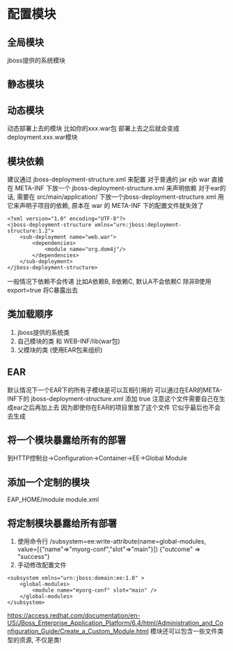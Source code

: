# 配置模块 #

## 全局模块 ##
jboss提供的系统模块

## 静态模块 ##

## 动态模块 ##
动态部署上去的模块
比如你的xxx.war包
部署上去之后就会变成deployment.xxx.war模块

## 模块依赖 ##
建议通过
jboss-deployment-structure.xml
来配置
对于普通的 jar ejb war 直接在 META-INF 下放一个 jboss-deployment-structure.xml 来声明依赖
对于ear的话, 需要在 src/main/application/ 下放一个jboss-deployment-structure.xml
用它来声明子项目的依赖, 原本在 war 的 META-INF 下的配置文件就失效了
```
<?xml version="1.0" encoding="UTF-8"?>
<jboss-deployment-structure xmlns="urn:jboss:deployment-structure:1.2">
	<sub-deployment name="web.war">
		<dependencies>
			<module name="org.dom4j"/>
		</dependencies>
	</sub-deployment>
</jboss-deployment-structure>
```

一般情况下依赖不会传递 比如A依赖B, B依赖C, 默认A不会依赖C
除非B使用export=true 将C暴露出去

## 类加载顺序 ##
1. jboss提供的系统类
2. 自己模块的类 和 WEB-INF/lib(war包)
3. 父模块的类 (使用EAR包来组织)

## EAR ##
默认情况下一个EAR下的所有子模块是可以互相引用的
可以通过在EAR的META-INF下的
jboss-deployment-structure.xml
添加
<ear-subdeployments-isolated>true</ear-subdeployments-isolated>
注意这个文件需要自己在生成ear之后再加上去
因为即使你在EAR的项目里放了这个文件 它似乎最后也不会去生成


## 将一个模块暴露给所有的部署 ##
到HTTP控制台->Configuration->Container->EE->Global Module

## 添加一个定制的模块 ##
EAP_HOME/module
module.xml

## 将定制模块暴露给所有部署 ##
1. 使用命令行
/subsystem=ee:write-attribute(name=global-modules, value=[{"name"=>"myorg-conf","slot"=>"main"}])
{"outcome" => "success"}
2. 手动修改配置文件
```
<subsystem xmlns="urn:jboss:domain:ee:1.0" >            
    <global-modules>
        <module name="myorg-conf" slot="main" />            
    </global-modules>
</subsystem>
```
https://access.redhat.com/documentation/en-US/JBoss_Enterprise_Application_Platform/6.4/html/Administration_and_Configuration_Guide/Create_a_Custom_Module.html
模块还可以包含一些文件类型的资源, 不仅是类!

